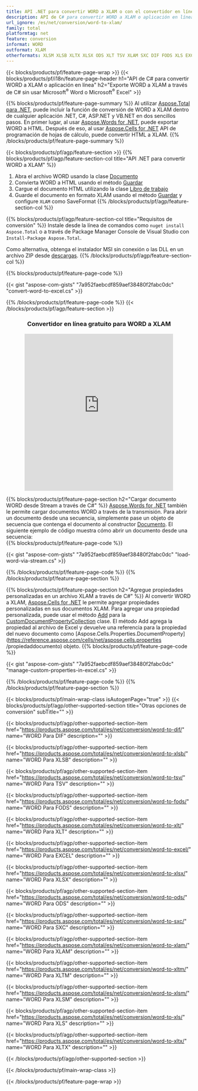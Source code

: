 ```yaml
---
title: API .NET para convertir WORD a XLAM o con el convertidor en línea gratuito
description: API de C# para convertir WORD a XLAM o aplicación en línea sin usar Microsoft Excel o Adobe Reader o en línea. Pruebe el convertidor en línea gratuito de CSV a DOC rápidamente antes de integrar el código. 
url_ignore: /es/net/conversion/word-to-xlam/
family: total
platformtag: net
feature: conversion
informat: WORD
outformat: XLAM
otherformats: XLSM XLSB XLTX XLSX ODS XLT TSV XLAM SXC DIF FODS XLS EXCEL XLTM
---
```

{{< blocks/products/pf/feature-page-wrap >}}
{{< blocks/products/pf/i18n/feature-page-header h1="API de C# para convertir WORD a XLAM o aplicación en línea" h2="Exporte WORD a XLAM a través de C# sin usar Microsoft<sup>&reg;</sup> Word o Microsoft<sup>&reg;</sup> Excel" >}}

{{% blocks/products/pf/feature-page-summary %}}
Al utilizar [Aspose.Total para .NET](https://products.aspose.com/total/net/), puede incluir la función de conversión de WORD a XLAM dentro de cualquier aplicación .NET, C#, ASP.NET y VB.NET en dos sencillos pasos. En primer lugar, al usar [Aspose.Words for .NET](https://products.aspose.com/words/net/), puede exportar WORD a HTML. Después de eso, al usar [Aspose.Cells for .NET](https://products.aspose.com/cells/net/) API de programación de hojas de cálculo, puede convertir HTML a XLAM.
{{% /blocks/products/pf/feature-page-summary  %}}

{{< blocks/products/pf/agp/feature-section >}}
{{% blocks/products/pf/agp/feature-section-col title="API .NET para convertir WORD a XLAM" %}}
1. Abra el archivo WORD usando la clase [Documento](https://reference.aspose.com/words/net/aspose.words/document)
2. Convierta WORD a HTML usando el método [Guardar](https://reference.aspose.com/words/net/aspose.words.document/save/methods/4)
3. Cargue el documento HTML utilizando la clase [Libro de trabajo](https://reference.aspose.com/cells/net/aspose.cells/workbook)
4. Guarde el documento en formato XLAM usando el método [Guardar](https://reference.aspose.com/cells/net/aspose.cells.workbook/save/methods/4) y configure `XLAM` como SaveFormat
{{% /blocks/products/pf/agp/feature-section-col %}}

{{% blocks/products/pf/agp/feature-section-col title="Requisitos de conversión" %}}
Instale desde la línea de comandos como ```nuget install Aspose.Total``` o a través de Package Manager Console de Visual Studio con ```Install-Package Aspose.Total```.

Como alternativa, obtenga el instalador MSI sin conexión o las DLL en un archivo ZIP desde [descargas](https://releases.aspose.com/total/net).
{{% /blocks/products/pf/agp/feature-section-col %}}

{{% blocks/products/pf/feature-page-code %}}

{{< gist "aspose-com-gists" "7a952faebcdf859aef38480f2fabc0dc" "convert-word-to-excel.cs" >}}


{{% /blocks/products/pf/feature-page-code %}}
{{< /blocks/products/pf/agp/feature-section >}}
<div class="container-fluid agp-content bg-white aboutfile box-1 vh100 section nopbtm">
<div class=container>
<div class=row>
<div class="demobox tc col-md-12 padding-0" align="center">

<h3>Convertidor en línea gratuito para WORD a XLAM</h3>

<iframe style="border: none; height: 426px;" scrolling="no" src="https://total-conversion-app-65z5r2lp.qa.k8s.dynabic.com/?to=xlam&from=docx" id="child-iframe" width="80%"></iframe>

</div></div>
</div></div>

{{% blocks/products/pf/feature-page-section  h2="Cargar documento WORD desde Stream a través de C#" %}}
[Aspose.Words for .NET](https://products.aspose.com/words/net/) también le permite cargar documentos WORD a través de la transmisión. Para abrir un documento desde una secuencia, simplemente pase un objeto de secuencia que contenga el documento al constructor [Documento](https://reference.aspose.com/words/net/aspose.words/document). El siguiente ejemplo de código muestra cómo abrir un documento desde una secuencia:  
{{% blocks/products/pf/feature-page-code %}}

{{< gist "aspose-com-gists" "7a952faebcdf859aef38480f2fabc0dc" "load-word-via-stream.cs" >}}

{{% /blocks/products/pf/feature-page-code  %}}
{{% /blocks/products/pf/feature-page-section %}}

{{% blocks/products/pf/feature-page-section  h2="Agregue propiedades personalizadas en un archivo XLAM a través de C#" %}}
Al convertir WORD a XLAM, [Aspose.Cells for .NET](https://products.aspose.com/cells/net/) le permite agregar propiedades personalizadas en sus documentos XLAM. Para agregar una propiedad personalizada, puede usar el método [Add](https://reference.aspose.com/cells/net/aspose.cells.properties/customdocumentpropertycollection/methods/add/index) para la [CustomDocumentPropertyCollection](https://reference.aspose.com/cells/net/aspose.cells.properties/customdocumentpropertycollection) clase. El método Add agrega la propiedad al archivo de Excel y devuelve una referencia para la propiedad del nuevo documento como [Aspose.Cells.Properties.DocumentProperty](https://reference.aspose.com/cells/net/aspose.cells.properties /propiedaddocumento) objeto. 
{{% blocks/products/pf/feature-page-code %}}

{{< gist "aspose-com-gists" "7a952faebcdf859aef38480f2fabc0dc" "manage-custom-properties-in-excel.cs" >}}

{{% /blocks/products/pf/feature-page-code  %}}
{{% /blocks/products/pf/feature-page-section %}}

{{< blocks/products/pf/main-wrap-class isAutogenPage="true" >}}
{{< blocks/products/pf/agp/other-supported-section title="Otras opciones de conversión" subTitle="" >}}

{{< blocks/products/pf/agp/other-supported-section-item href="https://products.aspose.com/total/es/net/conversion/word-to-dif/" name="WORD Para DIF" description="" >}}

{{< blocks/products/pf/agp/other-supported-section-item href="https://products.aspose.com/total/es/net/conversion/word-to-xlsb/" name="WORD Para XLSB" description="" >}}

{{< blocks/products/pf/agp/other-supported-section-item href="https://products.aspose.com/total/es/net/conversion/word-to-tsv/" name="WORD Para TSV" description="" >}}

{{< blocks/products/pf/agp/other-supported-section-item href="https://products.aspose.com/total/es/net/conversion/word-to-fods/" name="WORD Para FODS" description="" >}}

{{< blocks/products/pf/agp/other-supported-section-item href="https://products.aspose.com/total/es/net/conversion/word-to-xlt/" name="WORD Para XLT" description="" >}}

{{< blocks/products/pf/agp/other-supported-section-item href="https://products.aspose.com/total/es/net/conversion/word-to-excel/" name="WORD Para EXCEL" description="" >}}

{{< blocks/products/pf/agp/other-supported-section-item href="https://products.aspose.com/total/es/net/conversion/word-to-xlsx/" name="WORD Para XLSX" description="" >}}

{{< blocks/products/pf/agp/other-supported-section-item href="https://products.aspose.com/total/es/net/conversion/word-to-ods/" name="WORD Para ODS" description="" >}}

{{< blocks/products/pf/agp/other-supported-section-item href="https://products.aspose.com/total/es/net/conversion/word-to-sxc/" name="WORD Para SXC" description="" >}}

{{< blocks/products/pf/agp/other-supported-section-item href="https://products.aspose.com/total/es/net/conversion/word-to-xlam/" name="WORD Para XLAM" description="" >}}

{{< blocks/products/pf/agp/other-supported-section-item href="https://products.aspose.com/total/es/net/conversion/word-to-xltm/" name="WORD Para XLTM" description="" >}}

{{< blocks/products/pf/agp/other-supported-section-item href="https://products.aspose.com/total/es/net/conversion/word-to-xlsm/" name="WORD Para XLSM" description="" >}}

{{< blocks/products/pf/agp/other-supported-section-item href="https://products.aspose.com/total/es/net/conversion/word-to-xls/" name="WORD Para XLS" description="" >}}

{{< blocks/products/pf/agp/other-supported-section-item href="https://products.aspose.com/total/es/net/conversion/word-to-xltx/" name="WORD Para XLTX" description="" >}}



{{< /blocks/products/pf/agp/other-supported-section >}}

{{< /blocks/products/pf/main-wrap-class >}}

{{< /blocks/products/pf/feature-page-wrap >}}